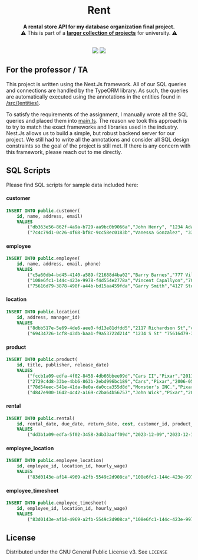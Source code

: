 <!--suppress HtmlDeprecatedAttribute -->
<div align="center">

# Rent

<p>
  <b>A rental store API for my database organization final project. </b>
  <br/>
  ⚠️ This is part of a <a href="https://github.com/noahhusby/university"><strong>larger collection of projects</strong></a> for university. ⚠️
  <br/><br/>
</p>

[![](https://github.com/noahhusby/rent/actions/workflows/build.yml/badge.svg)](https://github.com/noahhusby/rent/actions/workflows/build.yml)
[![](https://img.shields.io/github/license/noahhusby/rent)](https://github.com/noahhusby/rent/blob/main/LICENSE)
</div>

## For the professor / TA

This project is written using the Nest.Js framework. All of our SQL queries and connections are handled by the TypeORM library.
As such, the queries are automatically executed using the annotations in the entities found in [/src/(entities)](https://github.com/noahhusby/rent/tree/main/src/).

To satisfy the requirements of the assignment, I manually wrote all the SQL queries and placed them into [main.ts](https://github.com/noahhusby/rent/blob/main/src/main.ts).
The reason we took this approach is to try to match the exact frameworks and libraries used in the industry.
Nest.Js allows us to build a simple, but robust backend server for our project. We still had to write all the annotations
and consider all SQL design constraints so the goal of the project is still met. If there is any concern with this framework,
please reach out to me directly.

## SQL Scripts

Please find SQL scripts for sample data included here: 
#### customer
```sql
INSERT INTO public.customer(
    id, name, address, email)
	VALUES 
	    ("db363e56-862f-4a9a-b729-aa9bc0b9066a","John Henry", "1234 Adams", "JHenry@gmail.com"),
	    ("7c4c79d1-0c26-4f68-bf8c-9cc58ec0183b","Vanessa Gonzalez", "3301 S State Street", "VanessaGG@icloud.com");
```

#### employee
```sql
INSERT INTO public.employee(
    id, name, address, email, phone)
	VALUES 
	    ("c5a60db4-bd45-4140-a589-f21688d4ba02","Barry Barnes","777 Village St","BBarnes@RentalStore.com","(925)-411-7386"),
	    ("108e6fc1-144c-423e-9978-f4d554e2778a","Vincent Capallyon","703 Kirk Ln","VMan703@gmail.com","(314)-773-9633"),
	    ("75616d79-3878-498f-a44b-bd15aa459fda","Garry Smith","4127 Stonesheep Ln","GarrySmithison@hotmail.com","(808)-734-1231");
```

#### location
```sql
INSERT INTO public.location(
    id, address, manager_id)
	VALUES 
	    ("8dbb517e-5e69-4de6-aee0-fd13e81dfdd5","2117 Richardson St","c5a60db4-bd45-4140-a589-f21688d4ba02")
	    ("69434726-1cf8-43db-baa1-f9a53722d214"	"1234 S St"	"75616d79-3878-498f-a44b-bd15aa459fda");
```

#### product
```sql
INSERT INTO public.product(
    id, title, publisher, release_date)
	VALUES 
	    ("fccb1a09-edfa-4f02-8458-4db66bbee09d","Cars II","Pixar","2011-06-24 00:00:00")
	    ("2729c4d8-33be-4bb6-863b-2ebd996bc189","Cars","Pixar","2006-05-26 00:00:00"),
	    ("78d54eec-541e-41da-8e0a-da0cca355d8d","Monster's INC.","Pixar","2001-11-02 00:00:00"),
	    ("d847e900-1642-4c42-a169-c2ba64b56757","John Wick","Pixar","2014-10-24 00:00:00");
```

#### rental
```sql
INSERT INTO public.rental(
    id, rental_date, due_date, return_date, cost, customer_id, product_id)
	VALUES 
	    ("dd3b1a09-edfa-5f02-3458-2db33aaff09d","2023-12-09","2023-12-16", 100,"db363e56-862f-4a9a-b729-aa9bc0b9066a","2729c4d8-33be-4bb6-863b-2ebd996bc189");
```

#### employee_location
```sql
INSERT INTO public.employee_location(
    id, employee_id, location_id, hourly_wage)
	VALUES 
	    ("83d0143e-af14-4969-a2fb-5549c2d908ca","108e6fc1-144c-423e-9978-f4d554e2778a","69434726-1cf8-43db-baa1-f9a53722d214", 16.80);
```

#### employee_timesheet
```sql
INSERT INTO public.employee_timesheet(
    id, employee_id, location_id, hourly_wage)
	VALUES 
	    ("83d0143e-af14-4969-a2fb-5549c2d908ca","108e6fc1-144c-423e-9978-f4d554e2778a","69434726-1cf8-43db-baa1-f9a53722d214", 16.80);
```
## License

Distributed under the GNU General Public License v3. See `LICENSE`